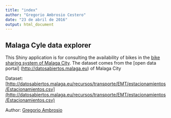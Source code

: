 ```yaml
---
title: "index"
author: "Gregorio Ambrosio Cestero"
date: "23 de abril de 2016"
output: html_document
---
```


## Malaga Cyle data explorer

This Shiny application is for consulting the availability of bikes in the [bike sharing system of Malaga City](http://malagabici.malaga.eu/webpublica/index.html).
The dataset comes from the [open data portal] (http://datosabiertos.malaga.eu) of Malaga City

Dataset: [http://datosabiertos.malaga.eu/recursos/transporte/EMT/estacionamientos/Estacionamientos.csv](http://datosabiertos.malaga.eu/recursos/transporte/EMT/estacionamientos/Estacionamientos.csv)


Author: [Gregorio Ambrosio](http://www.gregorioambrosio.com)

